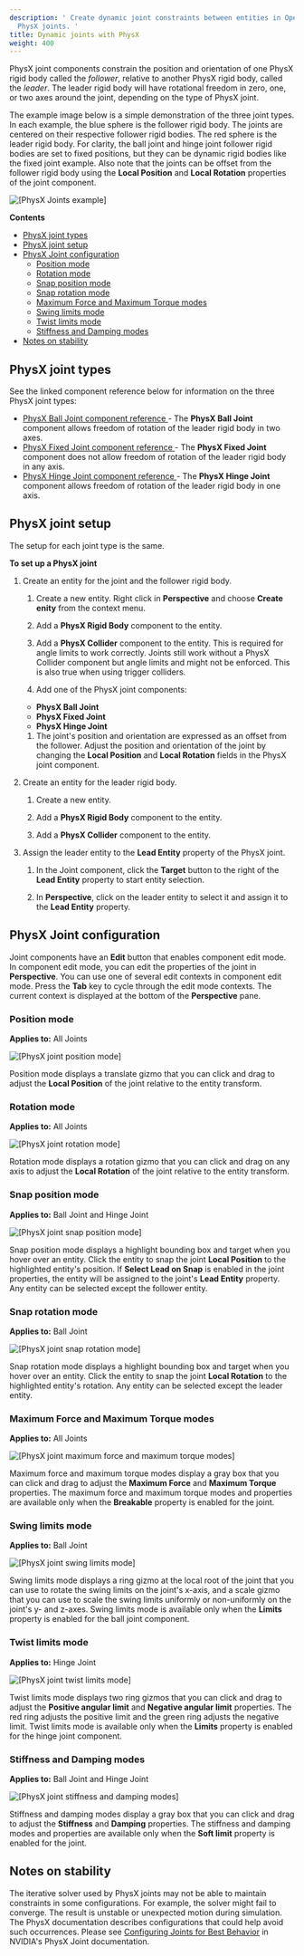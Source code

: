 ```yaml
---
description: ' Create dynamic joint constraints between entities in Open 3D Engine with
  PhysX joints. '
title: Dynamic joints with PhysX
weight: 400
---
```


PhysX joint components constrain the position and orientation of one PhysX rigid body called the *follower*, relative to another PhysX rigid body, called the *leader*. The leader rigid body will have rotational freedom in zero, one, or two axes around the joint, depending on the type of PhysX joint.

The example image below is a simple demonstration of the three joint types. In each example, the blue sphere is the follower rigid body. The joints are centered on their respective follower rigid bodies. The red sphere is the leader rigid body. For clarity, the ball joint and hinge joint follower rigid bodies are set to fixed positions, but they can be dynamic rigid bodies like the fixed joint example. Also note that the joints can be offset from the follower rigid body using the **Local Position** and **Local Rotation** properties of the joint component.

![\[PhysX Joints example\]](/images/user-guide/physx/physx/anim-joints-example.gif)

**Contents**
+ [PhysX joint types](#physx-joint-types)
+ [PhysX joint setup](#physx-joint-setup)
+ [PhysX Joint configuration](#physx-joint-configuration)
  + [Position mode](#position-mode)
  + [Rotation mode](#rotation-mode)
  + [Snap position mode](#snap-position-mode)
  + [Snap rotation mode](#snap-rotation-mode)
  + [Maximum Force and Maximum Torque modes](#maximum-force-and-maximum-torque-modes)
  + [Swing limits mode](#swing-limits-mode)
  + [Twist limits mode](#twist-limits-mode)
  + [Stiffness and Damping modes](#stiffness-and-damping-modes)
+ [Notes on stability](#notes-on-stability)

## PhysX joint types 

See the linked component reference below for information on the three PhysX joint types:
+ [ PhysX Ball Joint component reference ](/docs/user-guide/components/reference/physx/ball-joint/) - The **PhysX Ball Joint** component allows freedom of rotation of the leader rigid body in two axes.
+ [ PhysX Fixed Joint component reference ](/docs/user-guide/components/reference/physx/fixed-joint/) - The **PhysX Fixed Joint** component does not allow freedom of rotation of the leader rigid body in any axis.
+ [ PhysX Hinge Joint component reference ](/docs/user-guide/components/reference/physx/hinge-joint/) - The **PhysX Hinge Joint** component allows freedom of rotation of the leader rigid body in one axis.

## PhysX joint setup 

The setup for each joint type is the same.

**To set up a PhysX joint**

1. Create an entity for the joint and the follower rigid body.

   1. Create a new entity. Right click in **Perspective** and choose **Create enity** from the context menu.

   1. Add a **PhysX Rigid Body** component to the entity.

   1. Add a **PhysX Collider** component to the entity. This is required for angle limits to work correctly. Joints still work without a PhysX Collider component but angle limits and might not be enforced. This is also true when using trigger colliders.

   1.  Add one of the PhysX joint components:
      + **PhysX Ball Joint**
      + **PhysX Fixed Joint**
      + **PhysX Hinge Joint**

   1. The joint's position and orientation are expressed as an offset from the follower. Adjust the position and orientation of the joint by changing the **Local Position** and **Local Rotation** fields in the PhysX joint component.

1. Create an entity for the leader rigid body.

   1. Create a new entity.

   1. Add a **PhysX Rigid Body** component to the entity.

   1. Add a **PhysX Collider** component to the entity.

1. Assign the leader entity to the **Lead Entity** property of the PhysX joint.

   1. In the Joint component, click the **Target** button to the right of the **Lead Entity** property to start entity selection.

   1. In **Perspective**, click on the leader entity to select it and assign it to the **Lead Entity** property.

## PhysX Joint configuration 

Joint components have an **Edit** button that enables component edit mode. In component edit mode, you can edit the properties of the joint in **Perspective**. You can use one of several edit contexts in component edit mode. Press the **Tab** key to cycle through the edit mode contexts. The current context is displayed at the bottom of the **Perspective** pane.

### Position mode 

**Applies to:** All Joints

![\[PhysX joint position mode\]](/images/user-guide/physx/physx/ui-physx-joint-position-mode.png)

Position mode displays a translate gizmo that you can click and drag to adjust the **Local Position** of the joint relative to the entity transform.

### Rotation mode 

**Applies to:** All Joints

![\[PhysX joint rotation mode\]](/images/user-guide/physx/physx/ui-physx-joint-rotation-mode.png)

Rotation mode displays a rotation gizmo that you can click and drag on any axis to adjust the **Local Rotation** of the joint relative to the entity transform.

### Snap position mode 

**Applies to:** Ball Joint and Hinge Joint

![\[PhysX joint snap position mode\]](/images/user-guide/physx/physx/ui-physx-joint-snap-position-mode.png)

Snap position mode displays a highlight bounding box and target when you hover over an entity. Click the entity to snap the joint **Local Position** to the highlighted entity's position. If **Select Lead on Snap** is enabled in the joint properties, the entity will be assigned to the joint's **Lead Entity** property. Any entity can be selected except the follower entity.

### Snap rotation mode 

**Applies to:** Ball Joint

![\[PhysX joint snap rotation mode\]](/images/user-guide/physx/physx/ui-physx-joint-snap-rotation-mode.png)

Snap rotation mode displays a highlight bounding box and target when you hover over an entity. Click the entity to snap the joint **Local Rotation** to the highlighted entity's rotation. Any entity can be selected except the leader entity.

### Maximum Force and Maximum Torque modes 

**Applies to:** All Joints

![\[PhysX joint maximum force and maximum torque modes\]](/images/user-guide/physx/physx/ui-physx-joint-breakable-properties-mode.png)

Maximum force and maximum torque modes display a gray box that you can click and drag to adjust the **Maximum Force** and **Maximum Torque** properties. The maximum force and maximum torque modes and properties are available only when the **Breakable** property is enabled for the joint.

### Swing limits mode 

**Applies to:** Ball Joint

![\[PhysX joint swing limits mode\]](/images/user-guide/physx/physx/ui-physx-joint-swing-limit-mode.png)

Swing limits mode displays a ring gizmo at the local root of the joint that you can use to rotate the swing limits on the joint's x-axis, and a scale gizmo that you can use to scale the swing limits uniformly or non-uniformly on the joint's y- and z-axes. Swing limits mode is available only when the **Limits** property is enabled for the ball joint component.

### Twist limits mode 

**Applies to:** Hinge Joint

![\[PhysX joint twist limits mode\]](/images/user-guide/physx/physx/ui-physx-joint-twist-limit-mode.png)

Twist limits mode displays two ring gizmos that you can click and drag to adjust the **Positive angular limit** and **Negative angular limit** properties. The red ring adjusts the positive limit and the green ring adjusts the negative limit. Twist limits mode is available only when the **Limits** property is enabled for the hinge joint component.

### Stiffness and Damping modes 

**Applies to:** Ball Joint and Hinge Joint

![\[PhysX joint stiffness and damping modes\]](/images/user-guide/physx/physx/ui-physx-joint-soft-limit-properties-mode.png)

Stiffness and damping modes display a gray box that you can click and drag to adjust the **Stiffness** and **Damping** properties. The stiffness and damping modes and properties are available only when the **Soft limit** property is enabled for the joint.

## Notes on stability 

The iterative solver used by PhysX joints may not be able to maintain constraints in some configurations. For example, the solver might fail to converge. The result is unstable or unexpected motion during simulation. The PhysX documentation describes configurations that could help avoid such occurrences. Please see [Configuring Joints for Best Behavior](https://docs.nvidia.com/gameworks/content/gameworkslibrary/physx/guide/Manual/Joints.html#configuring-joints-for-best-behavior) in NVIDIA's PhysX Joint documentation.
